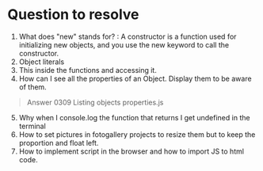 # Question to resolve

1. What does "new" stands for?
: A constructor is a function used for initializing new objects, and you use the new keyword to call the constructor.
2. Object literals
3. This inside the functions and accessing it.
4. How can I see all the properties of an Object. Display them to be aware of them.
>Answer 0309 Listing objects properties.js
5. Why when I console.log the function that returns I get undefined in the terminal
6. How to set pictures in fotogallery projects to resize them but to keep the proportion and float left.
7. How to implement script in the browser and how to import JS to html code.